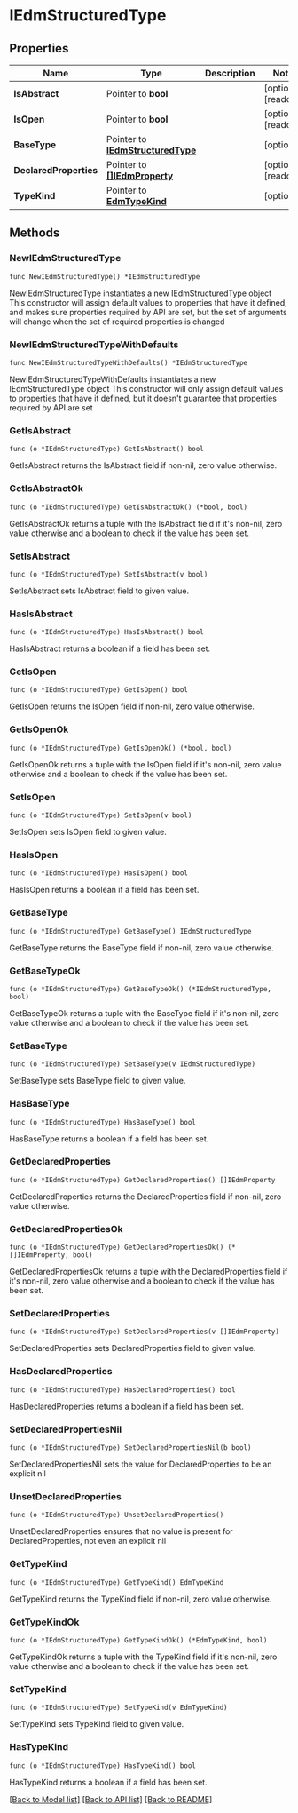 # IEdmStructuredType

## Properties

Name | Type | Description | Notes
------------ | ------------- | ------------- | -------------
**IsAbstract** | Pointer to **bool** |  | [optional] [readonly] 
**IsOpen** | Pointer to **bool** |  | [optional] [readonly] 
**BaseType** | Pointer to [**IEdmStructuredType**](IEdmStructuredType.md) |  | [optional] 
**DeclaredProperties** | Pointer to [**[]IEdmProperty**](IEdmProperty.md) |  | [optional] [readonly] 
**TypeKind** | Pointer to [**EdmTypeKind**](EdmTypeKind.md) |  | [optional] 

## Methods

### NewIEdmStructuredType

`func NewIEdmStructuredType() *IEdmStructuredType`

NewIEdmStructuredType instantiates a new IEdmStructuredType object
This constructor will assign default values to properties that have it defined,
and makes sure properties required by API are set, but the set of arguments
will change when the set of required properties is changed

### NewIEdmStructuredTypeWithDefaults

`func NewIEdmStructuredTypeWithDefaults() *IEdmStructuredType`

NewIEdmStructuredTypeWithDefaults instantiates a new IEdmStructuredType object
This constructor will only assign default values to properties that have it defined,
but it doesn't guarantee that properties required by API are set

### GetIsAbstract

`func (o *IEdmStructuredType) GetIsAbstract() bool`

GetIsAbstract returns the IsAbstract field if non-nil, zero value otherwise.

### GetIsAbstractOk

`func (o *IEdmStructuredType) GetIsAbstractOk() (*bool, bool)`

GetIsAbstractOk returns a tuple with the IsAbstract field if it's non-nil, zero value otherwise
and a boolean to check if the value has been set.

### SetIsAbstract

`func (o *IEdmStructuredType) SetIsAbstract(v bool)`

SetIsAbstract sets IsAbstract field to given value.

### HasIsAbstract

`func (o *IEdmStructuredType) HasIsAbstract() bool`

HasIsAbstract returns a boolean if a field has been set.

### GetIsOpen

`func (o *IEdmStructuredType) GetIsOpen() bool`

GetIsOpen returns the IsOpen field if non-nil, zero value otherwise.

### GetIsOpenOk

`func (o *IEdmStructuredType) GetIsOpenOk() (*bool, bool)`

GetIsOpenOk returns a tuple with the IsOpen field if it's non-nil, zero value otherwise
and a boolean to check if the value has been set.

### SetIsOpen

`func (o *IEdmStructuredType) SetIsOpen(v bool)`

SetIsOpen sets IsOpen field to given value.

### HasIsOpen

`func (o *IEdmStructuredType) HasIsOpen() bool`

HasIsOpen returns a boolean if a field has been set.

### GetBaseType

`func (o *IEdmStructuredType) GetBaseType() IEdmStructuredType`

GetBaseType returns the BaseType field if non-nil, zero value otherwise.

### GetBaseTypeOk

`func (o *IEdmStructuredType) GetBaseTypeOk() (*IEdmStructuredType, bool)`

GetBaseTypeOk returns a tuple with the BaseType field if it's non-nil, zero value otherwise
and a boolean to check if the value has been set.

### SetBaseType

`func (o *IEdmStructuredType) SetBaseType(v IEdmStructuredType)`

SetBaseType sets BaseType field to given value.

### HasBaseType

`func (o *IEdmStructuredType) HasBaseType() bool`

HasBaseType returns a boolean if a field has been set.

### GetDeclaredProperties

`func (o *IEdmStructuredType) GetDeclaredProperties() []IEdmProperty`

GetDeclaredProperties returns the DeclaredProperties field if non-nil, zero value otherwise.

### GetDeclaredPropertiesOk

`func (o *IEdmStructuredType) GetDeclaredPropertiesOk() (*[]IEdmProperty, bool)`

GetDeclaredPropertiesOk returns a tuple with the DeclaredProperties field if it's non-nil, zero value otherwise
and a boolean to check if the value has been set.

### SetDeclaredProperties

`func (o *IEdmStructuredType) SetDeclaredProperties(v []IEdmProperty)`

SetDeclaredProperties sets DeclaredProperties field to given value.

### HasDeclaredProperties

`func (o *IEdmStructuredType) HasDeclaredProperties() bool`

HasDeclaredProperties returns a boolean if a field has been set.

### SetDeclaredPropertiesNil

`func (o *IEdmStructuredType) SetDeclaredPropertiesNil(b bool)`

 SetDeclaredPropertiesNil sets the value for DeclaredProperties to be an explicit nil

### UnsetDeclaredProperties
`func (o *IEdmStructuredType) UnsetDeclaredProperties()`

UnsetDeclaredProperties ensures that no value is present for DeclaredProperties, not even an explicit nil
### GetTypeKind

`func (o *IEdmStructuredType) GetTypeKind() EdmTypeKind`

GetTypeKind returns the TypeKind field if non-nil, zero value otherwise.

### GetTypeKindOk

`func (o *IEdmStructuredType) GetTypeKindOk() (*EdmTypeKind, bool)`

GetTypeKindOk returns a tuple with the TypeKind field if it's non-nil, zero value otherwise
and a boolean to check if the value has been set.

### SetTypeKind

`func (o *IEdmStructuredType) SetTypeKind(v EdmTypeKind)`

SetTypeKind sets TypeKind field to given value.

### HasTypeKind

`func (o *IEdmStructuredType) HasTypeKind() bool`

HasTypeKind returns a boolean if a field has been set.


[[Back to Model list]](../README.md#documentation-for-models) [[Back to API list]](../README.md#documentation-for-api-endpoints) [[Back to README]](../README.md)



